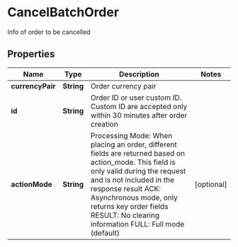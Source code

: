

# CancelBatchOrder

Info of order to be cancelled
## Properties

Name | Type | Description | Notes
------------ | ------------- | ------------- | -------------
**currencyPair** | **String** | Order currency pair | 
**id** | **String** | Order ID or user custom ID. Custom ID are accepted only within 30 minutes after order creation | 
**actionMode** | **String** | Processing Mode: When placing an order, different fields are returned based on action_mode. This field is only valid during the request and is not included in the response result ACK: Asynchronous mode, only returns key order fields RESULT: No clearing information FULL: Full mode (default) |  [optional]



